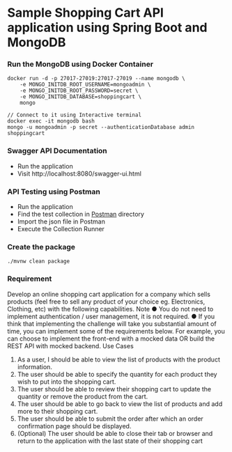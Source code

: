 # Sample Shopping Cart API application using Spring Boot and MongoDB

### Run the MongoDB using Docker Container

```
docker run -d -p 27017-27019:27017-27019 --name mongodb \
    -e MONGO_INITDB_ROOT_USERNAME=mongoadmin \
    -e MONGO_INITDB_ROOT_PASSWORD=secret \
    -e MONGO_INITDB_DATABASE=shoppingcart \
    mongo

// Connect to it using Interactive terminal
docker exec -it mongodb bash
mongo -u mongoadmin -p secret --authenticationDatabase admin shoppingcart
```

### Swagger API Documentation
- Run the application
- Visit http://localhost:8080/swagger-ui.html

### API Testing using Postman
- Run the application
- Find the test collection in [Postman](./Postman/) directory
- Import the json file in Postman
- Execute the Collection Runner

### Create the package
```
./mvnw clean package
```

### Requirement

Develop an online shopping cart application for a company which sells products (feel free to sell
any product of your choice eg. Electronics, Clothing, etc) with the following capabilities.
Note
● You do not need to implement authentication / user management, it is not required.
● If you think that implementing the challenge will take you substantial amount of time, you
can implement some of the requirements below. For example, you can choose to
implement the front-end with a mocked data OR build the REST API with mocked
backend.
Use Cases
1. As a user, I should be able to view the list of products with the product information.
2. The user should be able to specify the quantity for each product they wish to put into the
shopping cart.
3. The user should be able to review their shopping cart to update the quantity or remove
the product from the cart.
4. The user should be able to go back to view the list of products and add more to their
shopping cart.
5. The user should be able to submit the order after which an order confirmation page
should be displayed.
6. (Optional) The user should be able to close their tab or browser and return to the
application with the last state of their shopping cart
